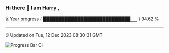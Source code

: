 ### Hi there 👋 I am Harry , 

⏳ Year progress { ████████████████████████████▁▁ } 94.62 %

---

⏰ Updated on Tue, 12 Dec 2023 08:30:31 GMT

![Progress Bar CI](https://github.com/duykhang68/duykhang68/workflows/Progress%20Bar%20CI/badge.svg)
